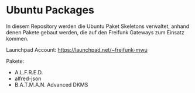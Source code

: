 Ubuntu Packages
===============

In diesem Repository werden die Ubuntu Paket Skeletons verwaltet, anhand denen Pakete gebaut werden, die auf den Freifunk Gateways zum Einsatz kommen.

Launchpad Account: https://launchpad.net/~freifunk-mwu

Pakete:
 - A.L.F.R.E.D.
 - alfred-json
 - B.A.T.M.A.N. Advanced DKMS
